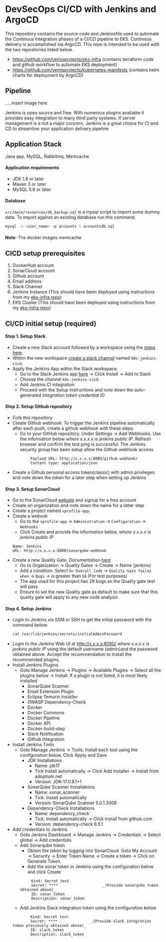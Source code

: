 # DevSecOps CI/CD with Jenkins and ArgoCD

This repository contains the source code and Jenkinsfile used to automate the Continous Integration phases of a CI/CD pipeline to EKS. Continous delivery is accomplished via ArgoCD. This repo is intended to be used with the two repositories listed below.
- https://github.com/yemisprojects/eks-infra (contains terraform code and github workflow to automate EKS deployment)
- https://github.com/yemisprojects/kubernetes-manifests (contains helm charts for deployment by ArgoCD)


## Pipeline 

.....insert image here

Jenkins is open source and free. With numerous plugins available it provides easy integration to many third party systems. If server management is a not a major concern, Jenkins is a great choice for CI and CD to streamline your application delivery pipeline

## Application Stack
Java app, MySQL, Rabbitmq, Memcache 

#### Application requirements
- JDK 1.8 or later
- Maven 3 or later
- MySQL 5.6 or later

<!--- 
## Technologies 
- Spring MVC
- Spring Security
- Spring Data JPA
- Maven
- JSP
- MySQL
--->

#### Database
`src/main/resources/db_backup.sql` is a mysql script to import some dummy data. To import against an existing database run this command.

```sh
mysql -u <user_name> -p accounts < accountsdb.sql
```

#### 
**Note**: The docker images memcache

## CICD setup prerequisites
1. DockerHub account
2. SonarCloud account
3. Github account
4. Email address
5. Slack Channel
5. Jenkins Instance (This should have been deployed using instructions from my [eks-infra repo](https://github.com/yemisprojects/eks-infra))
6. EKS Cluster (This should have been deployed using instructions from my [eks-infra repo](https://github.com/yemisprojects/eks-infra))

## CI/CD initial setup (required)

#### Step 1. Setup Slack
- Create a new Slack account followed by a workspace using the [steps here](https://slack.com/help/articles/206845317-Create-a-Slack-workspace). 
- Within the new workspace [create a slack channel](https://slack.com/help/articles/201402297-Create-a-channel) named `k8s-jenkins-cicd`.
- Apply the Jenkins App within the Slack workspace. 
    - Go to the Slack Jenkins app [here](https://slack.com/apps/A0F7VRFKN-jenkins-ci?tab=more_info) → Click Install → Add to Slack
    - Choose the channel `k8s-jenkins-cicd`. 
    - Add Jenkins CI integration
    - Proceed with the Setup Instructions and note down the auto-generated _Integration token credential ID_

#### Step 2. Setup Github repository
- Fork this repository
- Create Github webhook: To trigger the Jenkins pipeline automatically after each push, create a github webhook with these steps
    - Go to your GitHub repository. Under Settings → Add Webhooks. Use the information below _where x.x.x.x is jenkins public IP_. Refresh browser and confirm the test ping is successful. The Jenkins security group has been setup allow the Github webhook access
    ```
            Payload URL: http://x.x.x.x:8080/github-webhook/   
            Content type: application/json
    ```
- Create a Github personal access token(classic) with admin privileges and note down the token for a later step when setting up Jenkins

#### Step 3. Setup SonarCloud
- Go to the SonarCloud [website](https://sonarcloud.io/) and signup for a free account
- Create an organization and note down the name for a latter step
- Create a project named `vprofile-app`. 
- Create a webook 
    - Go to the `vprofile-app` → `Administration` → `Configuration` → `Webhooks`
    - Click Create and provide the information below, _where x.x.x.x is jenkins public IP_
    ```
    Name: Jenkins
    URL: http://x.x.x.x:8080/sonarqube-webhook          
    ``` 
- Create a new Quality Gate. Documentation [here](https://docs.sonarsource.com/sonarcloud/standards/managing-quality-gates/#:~:text=To%20create%20a%20new%20quality,in%20Your%20Organization%20>%20Quality%20Gates.)
    - Go to Organization → Quality Gates → Create → Name (jenkins)
    - Add a condition. Select `On Overall Code` → `Quality Gate failes when` → `Bugs` → is greater than `50` (For test purposes)
    - The app used for this project has 29 bugs so the Quality gate test will pass
    - Ensure to set the new Quality gate as default to make sure that this quality gate will apply to any new code analysis
    <!---IMPORTANT https://jenkinshero.com/sonarqube-quality-gates-in-jenkins-build-pipeline/ --->

#### Step 4. Setup Jenkins
- Login to Jenkins via SSM or SSH to get the initial password with the command below: 
   ```sh 
   cat /var/lib/jenkins/secrets/initialAdminPassword
   ```
- Login to the Jenkins Web UI at http://x.x.x.x:8080/ _where x.x.x.x is jenkins public IP_ using the default username (admin)and the password obtained  above. Accept the recommendation to Install the recommended plugins. 
- Install Jenkins Plugins
    - Goto Manage Jenkins → Plugins → Available Plugins → Select all the plugins below → Install. If a plugin is not listed, it is most likely installed
        - SonarQube Scanner 
        - Email Extension Plugin
        - Eclipse Temurin Installer
        - OWASP Dependency-Check
        - Docker
        - Docker Commons
        - Docker Pipeline
        - Docker API
        - Docker-build-step
        - Slack Notification
        - Github Integration
- Install Jenkins Tools
    - Goto Manage Jenkins → Tools. Install each tool using the configuration below. Click Apply and Save
        - JDK Installations
            - Name: jdk17
            - Tick Install automatically → Click Add Installer → Install from adoptium.net 
            - Version: JDK-17.0.8.1+1
        - SonarQube Scanner Installations
            - Name: sonar_scanner
            - Tick: Install automatically
            - Version: SonarQube Scanner 5.0.1.3006
        - Dependency-Check Installations
            - Name: dependency_check
            - Tick: Install automatically → Click Install from github.com
            - Version: dependency-check 6.5.1	
- Add credentials to Jenkins
    - Goto Jenkins Dashboard → Manage Jenkins → Credentials → Select global → Add credentials
    - Add Sonarqube token
        - Obtain the token by logging into SonarCloud. Goto My Account  → Security → Enter Token Name →   Create a token → Click on Generate Token.
        - Add the sonar token in Jenkins using the configuration below and click Create
        ```
             Kind: Secret text
             Secret: ****			         _(Provide sonarqube token obtained above)_
             ID: sonar_token
             Description: sonar_token
        ```
    - Add Jenkins Slack integration token using the configuration below 
    ```
            Kind: Secret text
            Secret: ****	           _(Provide slack integration token previously obtained above)_
            ID: slack_token
            Description: slack_token
    ```


